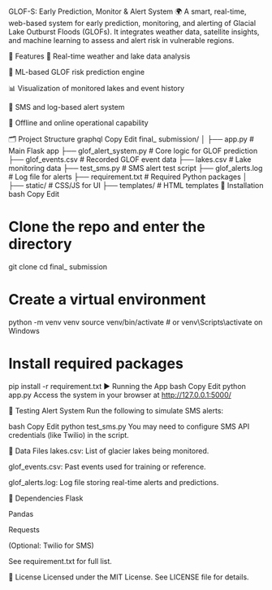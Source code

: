 GLOF-S: Early Prediction, Monitor & Alert System
🌍 A smart, real-time, web-based system for early prediction, monitoring, and alerting of Glacial Lake Outburst Floods (GLOFs). It integrates weather data, satellite insights, and machine learning to assess and alert risk in vulnerable regions.

🔧 Features
📡 Real-time weather and lake data analysis

🤖 ML-based GLOF risk prediction engine

📊 Visualization of monitored lakes and event history

🔔 SMS and log-based alert system

🧠 Offline and online operational capability

🗂️ Project Structure
graphql
Copy
Edit
final_ submission/
│
├── app.py                     # Main Flask app
├── glof_alert_system.py       # Core logic for GLOF prediction
├── glof_events.csv            # Recorded GLOF event data
├── lakes.csv                  # Lake monitoring data
├── test_sms.py                # SMS alert test script
├── glof_alerts.log            # Log file for alerts
├── requirement.txt            # Required Python packages
│
├── static/                    # CSS/JS for UI
├── templates/                 # HTML templates
🚀 Installation
bash
Copy
Edit
# Clone the repo and enter the directory
git clone <your-repo-url>
cd final_ submission

# Create a virtual environment
python -m venv venv
source venv/bin/activate  # or venv\Scripts\activate on Windows

# Install required packages
pip install -r requirement.txt
▶️ Running the App
bash
Copy
Edit
python app.py
Access the system in your browser at http://127.0.0.1:5000/

🧪 Testing Alert System
Run the following to simulate SMS alerts:

bash
Copy
Edit
python test_sms.py
You may need to configure SMS API credentials (like Twilio) in the script.

📁 Data Files
lakes.csv: List of glacier lakes being monitored.

glof_events.csv: Past events used for training or reference.

glof_alerts.log: Log file storing real-time alerts and predictions.

📌 Dependencies
Flask

Pandas

Requests

(Optional: Twilio for SMS)

See requirement.txt for full list.

📄 License
Licensed under the MIT License. See LICENSE file for details.
